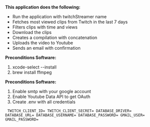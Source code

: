 **This application does the following:**

- Run the application with twitchStreamer name
- Fetches most viewed clips from Twitch in the last 7 days
- Filters clips with time and views
- Download the clips
- Creates a compilation with concatenation
- Uploads the video to Youtube
- Sends an email with confirmation

**Preconditions Software:**

1. xcode-select --install
2. brew install ffmpeg

**Preconditions Software:**

1. Enable smtp with your google account
2. Enable Youtube Data API to get OAuth
3. Create .env with all credentials

`  TWITCH_CLIENT_ID=
   TWITCH_CLIENT_SECRET=
   DATABASE_DRIVER=
   DATABASE_URL=
   DATABASE_USERNAME=
   DATABASE_PASSWORD=
   GMAIL_USER=
   GMAIL_PASSWORD= `



